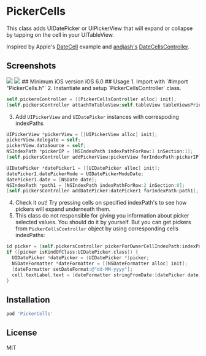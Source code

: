 # PickerCells
This class adds UIDatePicker or UIPickerView that will expand or collapse by tapping on the cell in your UITableView.

Inspired by Apple's [DateCell](https://developer.apple.com/library/ios/samplecode/DateCell/Introduction/Intro.html) example and [andjash's](https://github.com/andjash) [DateCellsController](https://github.com/andjash/DateCellsController).

## Screenshots
<img src=http://i.imgur.com/Z8vbhNFl.png>
<img src=http://i.imgur.com/WfgTUtel.png>
## Minimum iOS version
iOS 6.0
## Usage
1. Import with `#import "PickerCells.h"`
2. Instantiate and setup `PickerCellsController` class.

  ```objective-c
  self.pickersController = [[PickerCellsController alloc] init];
  [self.pickersController attachToTableView:self.tableView tableViewsPriorDelegate:self withDelegate:self];
  ```
3. Add `UIPickerView` and `UIDatePicker` instances with correspoding indexPaths

  ```objective-c
  UIPickerView *pickerView = [[UIPickerView alloc] init];
  pickerView.delegate = self;
  pickerView.dataSource = self;
  NSIndexPath *pickerIP = [NSIndexPath indexPathForRow:1 inSection:1];
  [self.pickersController addPickerView:pickerView forIndexPath:pickerIP];
  
  UIDatePicker *datePicker1 = [[UIDatePicker alloc] init];
  datePicker1.datePickerMode = UIDatePickerModeDate;
  datePicker1.date = [NSDate date];
  NSIndexPath *path1 = [NSIndexPath indexPathForRow:2 inSection:0];
  [self.pickersController addDatePicker:datePicker1 forIndexPath:path1];
  ``` 
4. Check it out! Try pressing cells on specified indexPath's to see how pickers will expand underneath them.
5. This class do not responsible for giving you information about picker selected values. You should do it by yourself. But you can get pickers from `PickerCellsController` object by using corresponding cells indexPaths:

  ```objective-c
  id picker = [self.pickersController pickerForOwnerCellIndexPath:indexPath];
  if ([picker isKindOfClass:UIDatePicker.class]) {
    UIDatePicker *datePicker = (UIDatePicker *)picker;
    NSDateFormatter *dateFormatter = [[NSDateFormatter alloc] init];
    [dateFormatter setDateFormat:@"dd-MM-yyyy"];
    cell.textLabel.text = [dateFormatter stringFromDate:[datePicker date]];
  }
  ```
  
## Installation

```sh
pod 'PickerCells'
```

## License
MIT
